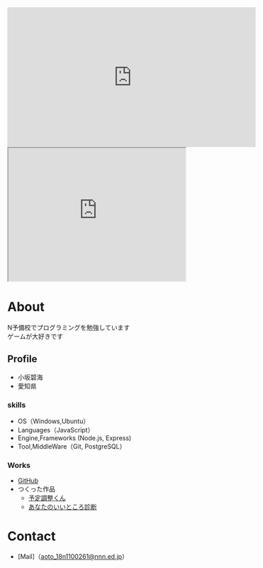 <iframe width="560" height="315" src="https://www.youtube.com/embed/G4X0C-4n-ek" frameborder="0" allow="accelerometer; autoplay; clipboard-write; encrypted-media; gyroscope; picture-in-picture" allowfullscreen></iframe>

<iframe src="https://www.openprocessing.org/sketch/964110/embed/" width="400" height="300"></iframe>



# About
N予備校でプログラミングを勉強しています  
ゲームが大好きです

## Profile
- 小坂碧海
- 愛知県

### skills
- OS（Windows,Ubuntu）
- Languages（JavaScript）
- Engine,Frameworks (Node.js, Express)
- Tool,MiddleWare（Git, PostgreSQL）

### Works
-  [GitHub](https://github.com/Nkouhekikai)
- つくった作品   
  - [予定調整くん](https://gentle-fjord-96901.herokuapp.com/)
  - [あなたのいいところ診断](https://nkouhekikai.github.io/assessment/11_22.html)
  
# Contact
- [Mail]（aoto_18n1100261@nnn.ed.jp）
